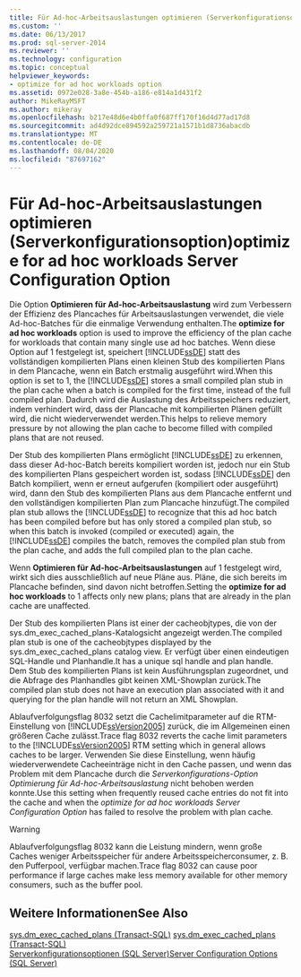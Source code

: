 ```yaml
---
title: Für Ad-hoc-Arbeitsauslastungen optimieren (Serverkonfigurationsoption) | Microsoft-Dokumentation
ms.custom: ''
ms.date: 06/13/2017
ms.prod: sql-server-2014
ms.reviewer: ''
ms.technology: configuration
ms.topic: conceptual
helpviewer_keywords:
- optimize for ad hoc workloads option
ms.assetid: 0972e028-3a8e-454b-a186-e814a1d431f2
author: MikeRayMSFT
ms.author: mikeray
ms.openlocfilehash: b217e48d6e4b0ffa0f687ff170f16d4d77ad17d8
ms.sourcegitcommit: ad4d92dce894592a259721a1571b1d8736abacdb
ms.translationtype: MT
ms.contentlocale: de-DE
ms.lasthandoff: 08/04/2020
ms.locfileid: "87697162"
---
```

# <a name="optimize-for-ad-hoc-workloads-server-configuration-option"></a><span data-ttu-id="d254c-102">Für Ad-hoc-Arbeitsauslastungen optimieren (Serverkonfigurationsoption)</span><span class="sxs-lookup"><span data-stu-id="d254c-102">optimize for ad hoc workloads Server Configuration Option</span></span>
  <span data-ttu-id="d254c-103">Die Option **Optimieren für Ad-hoc-Arbeitsauslastung** wird zum Verbessern der Effizienz des Plancaches für Arbeitsauslastungen verwendet, die viele Ad-hoc-Batches für die einmalige Verwendung enthalten.</span><span class="sxs-lookup"><span data-stu-id="d254c-103">The **optimize for ad hoc workloads** option is used to improve the efficiency of the plan cache for workloads that contain many single use ad hoc batches.</span></span> <span data-ttu-id="d254c-104">Wenn diese Option auf 1 festgelegt ist, speichert [!INCLUDE[ssDE](../../includes/ssde-md.md)] statt des vollständigen kompilierten Plans einen kleinen Stub des kompilierten Plans in dem Plancache, wenn ein Batch erstmalig ausgeführt wird.</span><span class="sxs-lookup"><span data-stu-id="d254c-104">When this option is set to 1, the [!INCLUDE[ssDE](../../includes/ssde-md.md)] stores a small compiled plan stub in the plan cache when a batch is compiled for the first time, instead of the full compiled plan.</span></span> <span data-ttu-id="d254c-105">Dadurch wird die Auslastung des Arbeitsspeichers reduziert, indem verhindert wird, dass der Plancache mit kompilierten Plänen gefüllt wird, die nicht wiederverwendet werden.</span><span class="sxs-lookup"><span data-stu-id="d254c-105">This helps to relieve memory pressure by not allowing the plan cache to become filled with compiled plans that are not reused.</span></span>  
  
 <span data-ttu-id="d254c-106">Der Stub des kompilierten Plans ermöglicht [!INCLUDE[ssDE](../../includes/ssde-md.md)] zu erkennen, dass dieser Ad-hoc-Batch bereits kompiliert worden ist, jedoch nur ein Stub des kompilierten Plans gespeichert worden ist, sodass [!INCLUDE[ssDE](../../includes/ssde-md.md)] den Batch kompiliert, wenn er erneut aufgerufen (kompiliert oder ausgeführt) wird, dann den Stub des kompilierten Plans aus dem Plancache entfernt und den vollständigen kompilierten Plan zum Plancache hinzufügt.</span><span class="sxs-lookup"><span data-stu-id="d254c-106">The compiled plan stub allows the [!INCLUDE[ssDE](../../includes/ssde-md.md)] to recognize that this ad hoc batch has been compiled before but has only stored a compiled plan stub, so when this batch is invoked (compiled or executed) again, the [!INCLUDE[ssDE](../../includes/ssde-md.md)] compiles the batch, removes the compiled plan stub from the plan cache, and adds the full compiled plan to the plan cache.</span></span>  
  
 <span data-ttu-id="d254c-107">Wenn **Optimieren für Ad-hoc-Arbeitsauslastungen** auf 1 festgelegt wird, wirkt sich dies ausschließlich auf neue Pläne aus. Pläne, die sich bereits im Plancache befinden, sind davon nicht betroffen.</span><span class="sxs-lookup"><span data-stu-id="d254c-107">Setting the **optimize for ad hoc workloads** to 1 affects only new plans; plans that are already in the plan cache are unaffected.</span></span>  
  
 <span data-ttu-id="d254c-108">Der Stub des kompilierten Plans ist einer der cacheobjtypes, die von der sys.dm_exec_cached_plans-Katalogsicht angezeigt werden.</span><span class="sxs-lookup"><span data-stu-id="d254c-108">The compiled plan stub is one of the cacheobjtypes displayed by the sys.dm_exec_cached_plans catalog view.</span></span> <span data-ttu-id="d254c-109">Er verfügt über einen eindeutigen SQL-Handle und Planhandle.</span><span class="sxs-lookup"><span data-stu-id="d254c-109">It has a unique sql handle and plan handle.</span></span> <span data-ttu-id="d254c-110">Dem Stub des kompilierten Plans ist kein Ausführungsplan zugeordnet, und die Abfrage des Planhandles gibt keinen XML-Showplan zurück.</span><span class="sxs-lookup"><span data-stu-id="d254c-110">The compiled plan stub does not have an execution plan associated with it and querying for the plan handle will not return an XML Showplan.</span></span>  
  
 <span data-ttu-id="d254c-111">Ablaufverfolgungsflag 8032 setzt die Cachelimitparameter auf die RTM-Einstellung von [!INCLUDE[ssVersion2005](../../includes/ssversion2005-md.md)] zurück, die im Allgemeinen einen größeren Cache zulässt.</span><span class="sxs-lookup"><span data-stu-id="d254c-111">Trace flag 8032 reverts the cache limit parameters to the [!INCLUDE[ssVersion2005](../../includes/ssversion2005-md.md)] RTM setting which in general allows caches to be larger.</span></span> <span data-ttu-id="d254c-112">Verwenden Sie diese Einstellung, wenn häufig wiederverwendete Cacheeinträge nicht in den Cache passen, und wenn das Problem mit dem Plancache durch die *Serverkonfigurations-Option Optimierung für Ad-hoc-Arbeitsauslastung* nicht behoben werden konnte.</span><span class="sxs-lookup"><span data-stu-id="d254c-112">Use this setting when frequently reused cache entries do not fit into the cache and when the *optimize for ad hoc workloads Server Configuration Option* has failed to resolve the problem with plan cache.</span></span>  
  
> [!WARNING]  
>  <span data-ttu-id="d254c-113">Ablaufverfolgungsflag 8032 kann die Leistung mindern, wenn große Caches weniger Arbeitsspeicher für andere Arbeitsspeicherconsumer, z. B. den Pufferpool, verfügbar machen.</span><span class="sxs-lookup"><span data-stu-id="d254c-113">Trace flag 8032 can cause poor performance if large caches make less memory available for other memory consumers, such as the buffer pool.</span></span>  
  
## <a name="see-also"></a><span data-ttu-id="d254c-114">Weitere Informationen</span><span class="sxs-lookup"><span data-stu-id="d254c-114">See Also</span></span>  
 <span data-ttu-id="d254c-115">[sys.dm_exec_cached_plans &#40;Transact-SQL&#41;](/sql/relational-databases/system-dynamic-management-views/sys-dm-exec-cached-plans-transact-sql) </span><span class="sxs-lookup"><span data-stu-id="d254c-115">[sys.dm_exec_cached_plans &#40;Transact-SQL&#41;](/sql/relational-databases/system-dynamic-management-views/sys-dm-exec-cached-plans-transact-sql) </span></span>  
 [<span data-ttu-id="d254c-116">Serverkonfigurationsoptionen &#40;SQL Server&#41;</span><span class="sxs-lookup"><span data-stu-id="d254c-116">Server Configuration Options &#40;SQL Server&#41;</span></span>](server-configuration-options-sql-server.md)  
  
  

